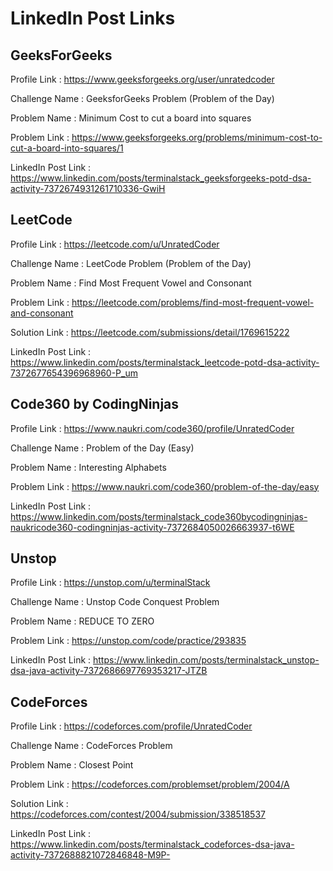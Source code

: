 # LinkedIn Post Links

## GeeksForGeeks

Profile Link : https://www.geeksforgeeks.org/user/unratedcoder

Challenge Name : GeeksforGeeks Problem (Problem of the Day)

Problem Name : Minimum Cost to cut a board into squares

Problem Link : https://www.geeksforgeeks.org/problems/minimum-cost-to-cut-a-board-into-squares/1

LinkedIn Post Link : https://www.linkedin.com/posts/terminalstack_geeksforgeeks-potd-dsa-activity-7372674931261710336-GwiH

## LeetCode

Profile Link : https://leetcode.com/u/UnratedCoder

Challenge Name : LeetCode Problem (Problem of the Day)

Problem Name : Find Most Frequent Vowel and Consonant

Problem Link : https://leetcode.com/problems/find-most-frequent-vowel-and-consonant

Solution Link : https://leetcode.com/submissions/detail/1769615222

LinkedIn Post Link : https://www.linkedin.com/posts/terminalstack_leetcode-potd-dsa-activity-7372677654396968960-P_um

## Code360 by CodingNinjas

Profile Link : https://www.naukri.com/code360/profile/UnratedCoder

Challenge Name : Problem of the Day (Easy)

Problem Name : Interesting Alphabets

Problem Link : https://www.naukri.com/code360/problem-of-the-day/easy

LinkedIn Post Link : https://www.linkedin.com/posts/terminalstack_code360bycodingninjas-naukricode360-codingninjas-activity-7372684050026663937-t6WE

## Unstop

Profile Link : https://unstop.com/u/terminalStack

Challenge Name : Unstop Code Conquest Problem

Problem Name : REDUCE TO ZERO

Problem Link : https://unstop.com/code/practice/293835

LinkedIn Post Link : https://www.linkedin.com/posts/terminalstack_unstop-dsa-java-activity-7372686697769353217-JTZB

## CodeForces

Profile Link : https://codeforces.com/profile/UnratedCoder

Challenge Name : CodeForces Problem

Problem Name : Closest Point

Problem Link : https://codeforces.com/problemset/problem/2004/A

Solution Link : https://codeforces.com/contest/2004/submission/338518537

LinkedIn Post Link : https://www.linkedin.com/posts/terminalstack_codeforces-dsa-java-activity-7372688821072846848-M9P-
